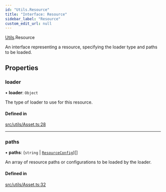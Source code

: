 ```yaml
---
id: "Utils.Resource"
title: "Interface: Resource"
sidebar_label: "Resource"
custom_edit_url: null
---
```


[Utils](../namespaces/Utils.md).Resource

An interface representing a resource, specifying the loader type and paths to be loaded.

## Properties

### loader

• **loader**: `Object`

The type of loader to use for this resource.

#### Defined in

[src/utils/Asset.ts:28](https://github.com/agargaro/three.ez/blob/78b6b77/src/utils/Asset.ts#L28)

___

### paths

• **paths**: (`string` \| [`ResourceConfig`](Utils.ResourceConfig.md))[]

An array of resource paths or configurations to be loaded by the loader.

#### Defined in

[src/utils/Asset.ts:32](https://github.com/agargaro/three.ez/blob/78b6b77/src/utils/Asset.ts#L32)
